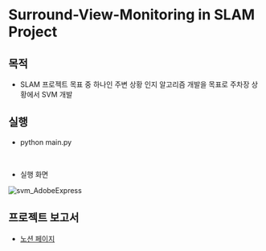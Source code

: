 # Surround-View-Monitoring in SLAM Project   

## 목적   
* SLAM 프로젝트 목표 중 하나인 주변 상황 인지 알고리즘 개발을 목표로 주차장 상황에서 SVM 개발    

## 실행
* python main.py  
<br/>   

* 실행 화면  

![svm_AdobeExpress](https://user-images.githubusercontent.com/78397899/183076346-75c96657-e346-40c1-8102-962a63fde57b.gif)
## 프로젝트 보고서
* [노션 페이지](https://funny-biplane-427.notion.site/ddc81d09473c45888e1d6e51827ff33a)
